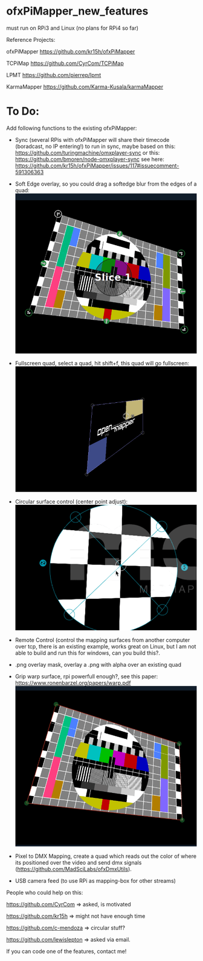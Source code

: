 # ofxPiMapper_new_features
must run on RPi3 and Linux (no plans for RPi4 so far)

Reference Projects:

ofxPiMapper
https://github.com/kr15h/ofxPiMapper

TCPiMap
https://github.com/CyrCom/TCPiMap

LPMT
https://github.com/pierrep/lpmt

KarmaMapper
https://github.com/Karma-Kusala/karmaMapper


# To Do:

Add following functions to the existing ofxPiMapper:

- Sync (several RPis with ofxPiMapper will share their timecode (boradcast, no IP entering!) to run in sync, maybe based on this: https://github.com/turingmachine/omxplayer-sync or this: https://github.com/bmoren/node-omxplayer-sync
see here: https://github.com/kr15h/ofxPiMapper/issues/117#issuecomment-591306363


- Soft Edge overlay, so you could drag a softedge blur from the edges of a quad:
![](https://github.com/magdesign/ofxPiMapper_new_features/blob/master/softedge.gif?raw=true)
- Fullscreen quad, select a quad, hit shift+f, this quad will go fullscreen:
![](https://github.com/magdesign/ofxPiMapper_new_features/blob/master/fullscreen2.gif?raw=true)
- Circular surface control (center point adjust):
![](https://github.com/magdesign/ofxPiMapper_new_features/blob/master/circular.gif?raw=true)

- Remote Control (control the mapping surfaces from another computer over tcp, there is an existing example, works great on Linux, but I am not able to build and run this for windows, can you build this?.


- .png overlay mask, overlay a .png with alpha over an existing quad


- Grip warp surface, rpi powerfull enough?, see this paper: https://www.ronenbarzel.org/papers/warp.pdf
![](https://github.com/magdesign/ofxPiMapper_new_features/blob/master/grid_warp.gif?raw=true)

- Pixel to DMX Mapping, create a quad which reads out the color of where its positioned over the video and send dmx signals (https://github.com/MadSciLabs/ofxDmxUtils).

- USB camera feed (to use RPi as mapping-box for other streams)


People who could help on this:

https://github.com/CyrCom  => asked, is motivated

https://github.com/kr15h => might not have enough time

https://github.com/c-mendoza => circular stuff?

https://github.com/lewislepton => asked via email.

If you can code one of the features, contact me!

